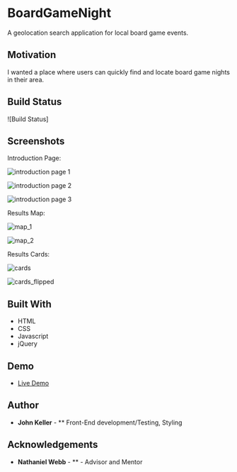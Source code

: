 # BoardGameNight

A  geolocation search application for local board game events. 

## Motivation
I wanted a place where users can quickly find and locate board game nights in their area.

## Build Status

![Build Status]

## Screenshots 
Introduction Page:

![introduction page 1](screenshots/Introduction_1.png)

![introduction page 2](screenshots/Introduction_2.png)

![introduction page 3](screenshots/Introduction_3.png)

Results Map:

![map_1](screenshots/Map_1.png)

![map_2](screenshots/Map_2.png)

Results Cards:

![cards](screenshots/Results_1.png)

![cards_flipped](screenshots/Results_2.png)

## Built With

* HTML
* CSS
* Javascript
* jQuery

## Demo

- [Live Demo](https://jmkeller3.github.io/BoardGameNight/)

## Author

* **John Keller** - ** Front-End development/Testing, Styling

## Acknowledgements

* **Nathaniel Webb** - ** - Advisor and Mentor


